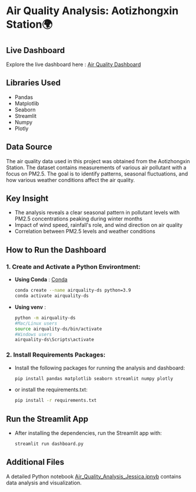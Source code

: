 # Air Quality Analysis: Aotizhongxin Station🌍

## Live Dashboard
Explore the live dashboard here : [Air Quality Dashboard](https://airqualitydata-ds.streamlit.app/)

## Libraries Used
- Pandas
- Matplotlib
- Seaborn
- Streamlit
- Numpy
- Plotly

## Data Source
The air quality data used in this project was obtained from the Aotizhongxin Station. The dataset contains measurements of various air pollutant with a focus on PM2.5. The goal is to identify patterns, seasonal fluctuations, and how various weather conditions affect the air quality.

## Key Insight
- The analysis reveals a clear seasonal pattern in pollutant levels with PM2.5 concentrations peaking during winter months
- Impact of wind speed, rainfall's role, and wind direction on air quality
- Correlation between PM2.5 levels and weather conditions

## How to Run the Dashboard
### 1. Create and Activate a Python Environtment:

  - **Using Conda** : [Conda](https://docs.conda.io/en/latest/)
    ```bash
    conda create --name airquality-ds python=3.9
    conda activate airquality-ds
    ```
  - **Using venv** :
    ```bash
    python -m airquality-ds
    #Mac/Linux users
    source airquality-ds/bin/activate
    #Windows users
    airquality-ds\Scripts\activate
    ```

### 2. Install Requirements Packages:
- Install the following packages for running the analysis and dashboard:
  ```bash
  pip install pandas matplotlib seaborn streamlit numpy plotly
  ```

- or install the requirements.txt:
  ```bash
  pip install -r requirements.txt
  ```

## Run the Streamlit App
- After installing the dependencies, run the Streamlit app with:
  ```bash
  streamlit run dashboard.py
  ```

## Additional Files
A detailed Python notebook [Air_Quality_Analysis_Jessica.ipnyb](https://colab.research.google.com/drive/1gJ-fCBJChavRsVhwGt1xGeCsJD_bHqvF?usp=sharing) contains data analysis and visualization.